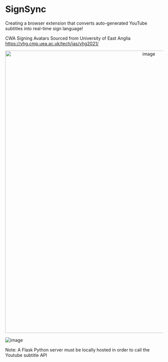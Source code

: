 # SignSync

Creating a browser extension that converts auto-generated YouTube subtitles into real-time sign language!

CWA Signing Avatars Sourced from University of East Anglia  
https://vhg.cmp.uea.ac.uk/tech/jas/vhg2021/ 


<div align="center">
  <img width="900" alt="image" src="https://github.com/SamChenYu/SignSync/assets/150127006/fd48af5f-edae-42a6-9334-c189d34a2763">
</div>

![image](https://github.com/user-attachments/assets/16a58bbf-0875-49cb-8a1e-3dd1bd68528d)


Note: A Flask Python server must be locally hosted in order to call the Youtube subtitle API
